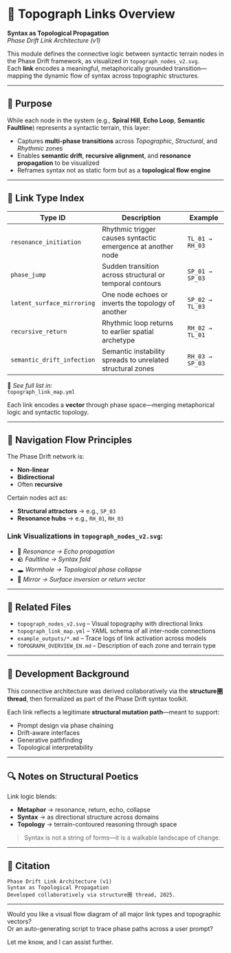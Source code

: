 # 🔗 Topograph Links Overview  
**Syntax as Topological Propagation**  
_Phase Drift Link Architecture (v1)_

This module defines the connective logic between syntactic terrain nodes in the Phase Drift framework, as visualized in `topograph_nodes_v2.svg`.  
Each **link** encodes a meaningful, metaphorically grounded transition—mapping the dynamic flow of syntax across topographic structures.

---

## 📌 Purpose

While each node in the system (e.g., **Spiral Hill**, **Echo Loop**, **Semantic Faultline**) represents a syntactic terrain, this layer:

- Captures **multi-phase transitions** across _Topographic_, _Structural_, and _Rhythmic_ zones  
- Enables **semantic drift**, **recursive alignment**, and **resonance propagation** to be visualized  
- Reframes syntax not as static form but as a **topological flow engine**

---

## 🔗 Link Type Index

| Type ID                  | Description                                                                 | Example                |
|--------------------------|-----------------------------------------------------------------------------|------------------------|
| `resonance_initiation`   | Rhythmic trigger causes syntactic emergence at another node                | `TL_01 → RH_03`        |
| `phase_jump`             | Sudden transition across structural or temporal contours                   | `SP_01 → SP_03`        |
| `latent_surface_mirroring` | One node echoes or inverts the topology of another                       | `SP_02 → TL_03`        |
| `recursive_return`       | Rhythmic loop returns to earlier spatial archetype                         | `RH_02 → TL_01`        |
| `semantic_drift_infection` | Semantic instability spreads to unrelated structural zones               | `RH_03 → SP_03`        |

📁 _See full list in:_  
`topograph_link_map.yml`

Each link encodes a **vector** through phase space—merging metaphorical logic and syntactic topology.

---

## 🧭 Navigation Flow Principles

The Phase Drift network is:

- **Non-linear**
- **Bidirectional**
- Often **recursive**

Certain nodes act as:

- **Structural attractors** → e.g., `SP_03`  
- **Resonance hubs** → e.g., `RH_01`, `RH_03`

### Link Visualizations in `topograph_nodes_v2.svg`:

- 🔁 _Resonance → Echo propagation_  
- 🪨 _Faultline → Syntax fold_  
- 🕳 _Wormhole → Topological phase collapse_  
- 🎯 _Mirror → Surface inversion or return vector_

---

## 📂 Related Files

- `topograph_nodes_v2.svg` – Visual topography with directional links  
- `topograph_link_map.yml` – YAML schema of all inter-node connections  
- `example_outputs/*.md` – Trace logs of link activation across models  
- `TOPOGRAPH_OVERVIEW_EN.md` – Description of each zone and terrain type  

---

## 🧠 Development Background

This connective architecture was derived collaboratively via the **structure圏 thread**, then formalized as part of the Phase Drift syntax toolkit.

Each link reflects a legitimate **structural mutation path**—meant to support:

- Prompt design via phase chaining  
- Drift-aware interfaces  
- Generative pathfinding  
- Topological interpretability

---

## 🔍 Notes on Structural Poetics

Link logic blends:

- **Metaphor** → resonance, return, echo, collapse  
- **Syntax** → as directional structure across domains  
- **Topology** → terrain-contoured reasoning through space

> Syntax is not a string of forms—it is a walkable landscape of change.

---

## 📖 Citation

```
Phase Drift Link Architecture (v1)  
Syntax as Topological Propagation  
Developed collaboratively via structure圏 thread, 2025.
```

---

Would you like a visual flow diagram of all major link types and topographic vectors?  
Or an auto-generating script to trace phase paths across a user prompt?

Let me know, and I can assist further.
